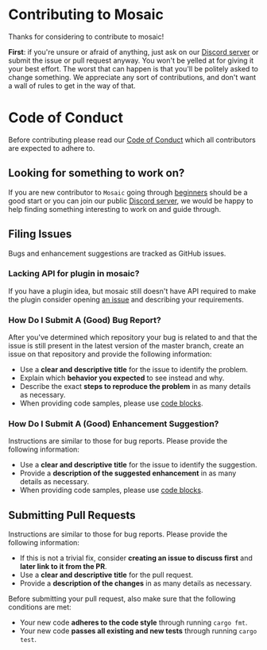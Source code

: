 # Contributing to Mosaic

Thanks for considering to contribute to mosaic!

**First**: if you're unsure or afraid of anything, just ask on our
[Discord server][discord-invite-link] or submit the issue or pull request anyway.
You won't be yelled at for giving it your best effort. The worst that can happen
is that you'll be politely asked to change something. We appreciate any sort
of contributions, and don't want a wall of rules to get in the way of that.

# Code of Conduct

Before contributing please read our [Code of Conduct](CODE_OF_CONDUCT.md) which
all contributors are expected to adhere to.

## Looking for something to work on?

If you are new contributor to `Mosaic` going through [beginners][good-first-issue]
should be a good start or you can join our public
[Discord server][discord-invite-link], we would be happy to help
finding something interesting to work on and guide through.

[discord-invite-link]: https://discord.gg/feHDHahHCz
[good-first-issue]: https://github.com/mosaic-org/mosaic/labels/good%20first%20issue

## Filing Issues

Bugs and enhancement suggestions are tracked as GitHub issues.

### Lacking API for plugin in mosaic?

If you have a plugin idea, but mosaic still doesn't have API required to make
the plugin consider opening [an issue][plugin-issue] and describing your requirements.

[plugin-issue]: https://github.com/mosaic-org/mosaic/issues/new?assignees=&labels=plugin%20system

### How Do I Submit A (Good) Bug Report?

After you've determined which repository your bug is related to and that the
issue is still present in the latest version of the master branch, create an
issue on that repository and provide the following information:

- Use a **clear and descriptive title** for the issue to identify the problem.
- Explain which **behavior you expected** to see instead and why.
- Describe the exact **steps to reproduce the problem** in as many details as necessary.
- When providing code samples, please use [code blocks][code-blocks].

### How Do I Submit A (Good) Enhancement Suggestion?

Instructions are similar to those for bug reports. Please provide the following
information:

- Use a **clear and descriptive title** for the issue to identify the suggestion.
- Provide a **description of the suggested enhancement** in as many details as necessary.
- When providing code samples, please use [code blocks][code-blocks].

[code-blocks]: https://help.github.com/articles/creating-and-highlighting-code-blocks/

## Submitting Pull Requests

Instructions are similar to those for bug reports. Please provide the following information:

- If this is not a trivial fix, consider **creating an issue to discuss first** and **later link to it from the PR**.
- Use a **clear and descriptive title** for the pull request.
- Provide a **description of the changes** in as many details as necessary.

Before submitting your pull request, also make sure that the following conditions are met:

- Your new code **adheres to the code style** through running `cargo fmt`.
- Your new code **passes all existing and new tests** through running `cargo test`.
